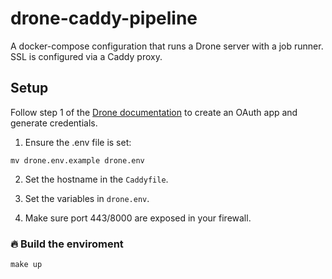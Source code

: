 # drone-caddy-pipeline
A docker-compose configuration that runs a Drone server with a job runner. SSL is configured via a Caddy proxy. 

## Setup
Follow step 1 of the [Drone documentation](https://docs.drone.io/) to create an OAuth app and generate credentials. 

1) Ensure the .env file is set:
```
mv drone.env.example drone.env
```

2) Set the hostname in the `Caddyfile`.

3) Set the variables in `drone.env`.

4) Make sure port 443/8000 are exposed in your firewall.

### :fire: Build the enviroment 
```
make up
```